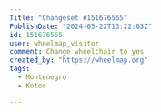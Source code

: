 ```yaml
---
Title: "Changeset #151676565"
PublishDate: "2024-05-22T13:22:03Z"
id: 151676565
user: wheelmap_visitor
comment: Change wheelchair to yes
created_by: "https://wheelmap.org"
tags:
  - Montenegro
  - Kotor

---
```

